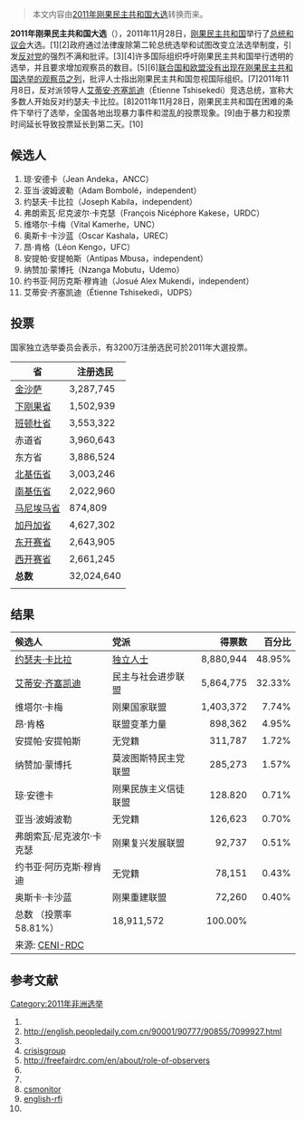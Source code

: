 > 本文内容由[2011年刚果民主共和国大选](https://zh.wikipedia.org/wiki/2011年刚果民主共和国大选)转换而来。


**2011年刚果民主共和国大选**（），2011年11月28日，[刚果民主共和国](../Page/刚果民主共和国.md "wikilink")举行了[总统和](https://zh.wikipedia.org/wiki/总统 "wikilink")[议会](../Page/议会.md "wikilink")大选。\[1\]\[2\]政府通过法律废除第二轮总统选举和试图改变立法选举制度，引发[反对党](../Page/反对党.md "wikilink")的强烈不满和批评。\[3\]\[4\]许多国际组织呼吁刚果民主共和国举行透明的选举，并且要求增加观察员的数目。\[5\]\[6\][联合国和](https://zh.wikipedia.org/wiki/联合国 "wikilink")[欧盟没有出现在刚果民主共和国选举的观察员之列](https://zh.wikipedia.org/wiki/欧盟 "wikilink")，批评人士指出刚果民主共和国忽视国际组织。\[7\]2011年11月8日，反对派领导人[艾蒂安·齐塞凯迪](https://zh.wikipedia.org/wiki/艾蒂安·齐塞凯迪 "wikilink")（Étienne Tshisekedi）竞选总统，宣称大多数人开始反对约瑟夫·卡比拉。\[8\]2011年11月28日，刚果民主共和国在困难的条件下举行了选举，全国各地出现暴力事件和混乱的投票现象。\[9\]由于暴力和投票时间延长导致投票延长到第二天。\[10\]

## 候选人

1.  琼·安德卡（Jean Andeka，ANCC）
2.  亚当·波姆波勒（Adam Bombolé，independent）
3.  约瑟夫·卡比拉（Joseph Kabila，independent）
4.  弗朗索瓦·尼克波尔·卡克瑟（François Nicéphore Kakese，URDC）
5.  维塔尔·卡梅（Vital Kamerhe，UNC）
6.  奥斯卡·卡沙蓝（Oscar Kashala，UREC）
7.  昂·肯格（Léon Kengo，UFC）
8.  安提帕·安提帕斯（Antipas Mbusa，independent）
9.  纳赞加·蒙博托（Nzanga Mobutu，Udemo）
10. 约书亚·阿历克斯·穆肯迪（Josué Alex Mukendi，independent）
11. 艾蒂安·齐塞凯迪（Étienne Tshisekedi，UDPS）

## 投票

国家独立选举委员会表示，有3200万注册选民可於2011年大選投票。

| 省                                                       | 注册选民       |
| ------------------------------------------------------- | ---------- |
| [金沙萨](https://zh.wikipedia.org/wiki/金沙萨 "wikilink")     | 3,287,745  |
| [下刚果省](https://zh.wikipedia.org/wiki/下刚果省 "wikilink")   | 1,502,939  |
| [班顿杜省](../Page/班顿杜省.md "wikilink")                      | 3,553,322  |
| 赤道省                                                     | 3,960,643  |
| 东方省                                                     | 3,886,524  |
| [北基伍省](https://zh.wikipedia.org/wiki/北基伍省 "wikilink")   | 3,003,246  |
| [南基伍省](https://zh.wikipedia.org/wiki/南基伍省 "wikilink")   | 2,022,960  |
| [马尼埃马省](https://zh.wikipedia.org/wiki/马尼埃马省 "wikilink") | 874,809    |
| [加丹加省](../Page/加丹加省.md "wikilink")                      | 4,627,302  |
| [东开赛省](https://zh.wikipedia.org/wiki/东开赛省 "wikilink")   | 2,643,905  |
| [西开赛省](https://zh.wikipedia.org/wiki/西开赛省 "wikilink")   | 2,661,245  |
| **总数**                                                  | 32,024,640 |
|                                                         |            |

## 结果

| 候选人                                                                                               | 党派                                                    |       得票数 |    百分比 |
| :------------------------------------------------------------------------------------------------ | :---------------------------------------------------- | --------: | -----: |
| [约瑟夫·卡比拉](../Page/约瑟夫·卡比拉.md "wikilink")                                                          | [独立人士](https://zh.wikipedia.org/wiki/独立人士 "wikilink") | 8,880,944 | 48.95% |
| [艾蒂安·齐塞凯迪](https://zh.wikipedia.org/wiki/艾蒂安·齐塞凯迪 "wikilink")                                     | 民主与社会进步联盟                                             | 5,864,775 | 32.33% |
| 维塔尔·卡梅                                                                                            | 刚果国家联盟                                                | 1,403,372 |  7.74% |
| 昂·肯格                                                                                              | 联盟变革力量                                                |   898,362 |  4.95% |
| 安提帕·安提帕斯                                                                                          | 无党籍                                                   |   311,787 |  1.72% |
| 纳赞加·蒙博托                                                                                           | 莫波图斯特民主党联盟                                            |   285,273 |  1.57% |
| 琼·安德卡                                                                                             | 刚果民族主义信徒联盟                                            |   128.820 |  0.71% |
| 亚当·波姆波勒                                                                                           | 无党籍                                                   |   126,623 |  0.70% |
| 弗朗索瓦·尼克波尔·卡克瑟                                                                                     | 刚果复兴发展联盟                                              |    92,737 |  0.51% |
| 约书亚·阿历克斯·穆肯迪                                                                                      | 无党籍                                                   |    78,151 |  0.43% |
| 奥斯卡·卡沙蓝                                                                                           | 刚果重建联盟                                                |    72,260 |  0.40% |
| 总数 （投票率58.81%）                                                                                    | 18,911,572                                            |   100.00% |        |
| 来源: [CENI-RDC](https://web.archive.org/web/20121115140403/http://www.ceni.gouv.cd/resultats.aspx) |                                                       |           |        |

## 参考文献

[Category:2011年非洲选举](https://zh.wikipedia.org/wiki/Category:2011年非洲选举 "wikilink")

1.
2.  <http://english.peopledaily.com.cn/90001/90777/90855/7099927.html>
3.
4.  [crisisgroup](http://www.crisisgroup.org/en/regions/africa/central-africa/dr-congo/drc-electoral-law-for-2011-choosing-continuity.aspx)
5.  <http://freefairdrc.com/en/about/role-of-observers>
6.
7.
8.  [csmonitor](http://www.csmonitor.com/World/Africa/Africa-Monitor/2011/1108/Congolese-candidate-Tshisekedi-declares-himself-president)
9.  [english-rfi](http://www.english.rfi.fr/africa/20111128-day-chaotic-voting-drc-elections)
10.